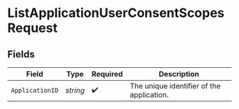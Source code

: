 # ListApplicationUserConsentScopesRequest


## Fields

| Field                                     | Type                                      | Required                                  | Description                               |
| ----------------------------------------- | ----------------------------------------- | ----------------------------------------- | ----------------------------------------- |
| `ApplicationID`                           | *string*                                  | :heavy_check_mark:                        | The unique identifier of the application. |